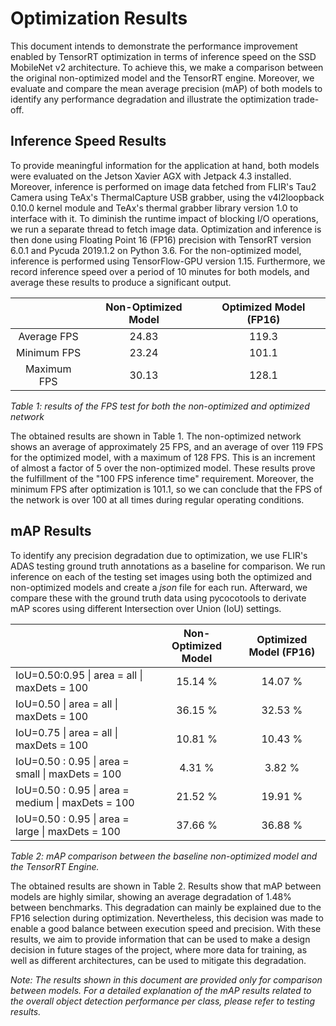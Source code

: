# Optimization Results 

This document intends to demonstrate the performance improvement enabled by TensorRT optimization in terms of inference speed on the SSD MobileNet v2 architecture. To achieve this, we make a comparison between the original non-optimized model and the TensorRT engine. Moreover, we evaluate and compare the mean average precision (mAP) of both models to identify any performance degradation and illustrate the optimization trade-off. 



## Inference Speed Results

To provide meaningful information for the application at hand, both models were evaluated on the Jetson Xavier AGX with Jetpack 4.3 installed. Moreover, inference is performed on image data fetched from FLIR's Tau2 Camera using TeAx's ThermalCapture USB grabber, using the v4l2loopback 0.10.0 kernel module and TeAx's thermal grabber library version 1.0 to interface with it. To diminish the runtime impact of blocking I/O operations, we run a separate thread to fetch image data. Optimization and inference is then done using Floating Point 16 (FP16) precision with TensorRT version 6.0.1 and Pycuda 2019.1.2 on Python 3.6. For the non-optimized model, inference is performed using TensorFlow-GPU version 1.15. Furthermore, we record inference speed over a period of 10 minutes for both models, and average these results to produce a significant output.



|             | Non-Optimized Model | Optimized Model (FP16) |
| :---------: | :-----------------: | :--------------------: |
| Average FPS |        24.83        |         119.3          |
| Minimum FPS |        23.24        |         101.1          |
| Maximum FPS |        30.13        |         128.1          |

*Table 1: results of the FPS test for both the non-optimized and optimized network*



The obtained results are shown in Table 1. The non-optimized network shows an average of approximately 25 FPS, and an average of over 119 FPS for the optimized model, with a maximum of 128 FPS. This is an increment of almost a factor of 5 over the non-optimized model. These results prove the fulfillment of the "100 FPS inference time" requirement. Moreover, the minimum FPS after optimization is 101.1, so we can conclude that the FPS of the network is over 100 at all times during regular operating conditions. 



## mAP Results

To identify any precision degradation due to optimization, we use FLIR's ADAS testing ground truth annotations as a baseline for comparison. We run inference on each of the testing set images using both the optimized and non-optimized models and create a *json* file for each run. Afterward, we compare these with the ground truth data using pycocotools to derivate mAP scores using different Intersection over Union (IoU) settings. 

|                                                              | Non-Optimized Model | Optimized Model  (FP16) |
| :----------------------------------------------------------- | :-----------------: | :---------------------: |
| IoU=0.50:0.95      \| area = all            \| maxDets = 100 |       15.14 %       |         14.07 %         |
| IoU=0.50               \| area = all            \| maxDets = 100 |       36.15 %       |         32.53 %         |
| IoU=0.75               \| area = all            \| maxDets = 100 |       10.81 %       |         10.43 %         |
| IoU=0.50 : 0.95    \| area = small       \| maxDets = 100    |       4.31 %        |         3.82 %          |
| IoU=0.50 : 0.95    \| area = medium \| maxDets = 100         |       21.52 %       |         19.91 %         |
| IoU=0.50 : 0.95    \| area = large       \| maxDets = 100    |       37.66 %       |         36.88 %         |

*Table 2: mAP comparison between the baseline non-optimized model and the TensorRT Engine.*



The obtained results are shown in Table 2. Results show that mAP between models are highly similar, showing an average degradation of 1.48% between benchmarks. This degradation can mainly be explained due to the FP16 selection during optimization. Nevertheless, this decision was made to enable a good balance between execution speed and precision. With these results, we aim to provide information that can be used to make a design decision in future stages of the project, where more data for training, as well as different architectures, can be used to mitigate this degradation.

*Note: The results shown in this document are provided only for comparison between models. For a detailed explanation of the mAP results related to the overall object detection performance per class, please refer to testing results.*

